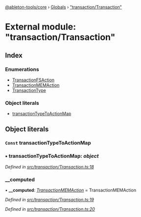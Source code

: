 [@ableton-tools/core](../README.md) › [Globals](../globals.md) › ["transaction/Transaction"](_transaction_transaction_.md)

# External module: "transaction/Transaction"

## Index

### Enumerations

* [TransactionFSAction](../enums/_transaction_transaction_.transactionfsaction.md)
* [TransactionMEMAction](../enums/_transaction_transaction_.transactionmemaction.md)
* [TransactionType](../enums/_transaction_transaction_.transactiontype.md)

### Object literals

* [transactionTypeToActionMap](_transaction_transaction_.md#const-transactiontypetoactionmap)

## Object literals

### `Const` transactionTypeToActionMap

### ▪ **transactionTypeToActionMap**: *object*

*Defined in [src/transaction/Transaction.ts:18](https://github.com/janbiasi/ableton-tools/blob/d96cf3a/packages/core/src/transaction/Transaction.ts#L18)*

###  __computed

• **__computed**: *[TransactionMEMAction](../enums/_transaction_transaction_.transactionmemaction.md)* = TransactionMEMAction

*Defined in [src/transaction/Transaction.ts:19](https://github.com/janbiasi/ableton-tools/blob/d96cf3a/packages/core/src/transaction/Transaction.ts#L19)*

*Defined in [src/transaction/Transaction.ts:20](https://github.com/janbiasi/ableton-tools/blob/d96cf3a/packages/core/src/transaction/Transaction.ts#L20)*
